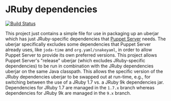 # JRuby dependencies
[![Build Status](https://travis-ci.org/puppetlabs/jruby-deps.svg?branch=master)](https://travis-ci.org/puppetlabs/jruby-deps)

This project just contains a simple [](project.clj) file for use in packaging
up an uberjar which has just JRuby-specific dependencies that
[Puppet Server](https://github.com/puppetlabs/puppetserver) needs.  The
uberjar specifically excludes some dependencies that Puppet Server already
uses, like `joda-time` and `org.yaml/snakeyaml`, in order to allow Puppet
Server to provide its own preferred versions.  This project allows Puppet
Server's "release" uberjar (which excludes JRuby-specific dependencies) to be
run in combination with the JRuby dependencies uberjar on the same Java
classpath.  This allows the specific version of the JRuby dependencies uberjar
to be swapped out at run-time, e.g., for switching between the use of a
JRuby 1.7 vs. a JRuby 9k dependencies jar.  Dependencies for JRuby 1.7 are
managed in the `1.7.x` branch whereas dependencies for JRuby 9k are managed
in the `9.x` branch.
